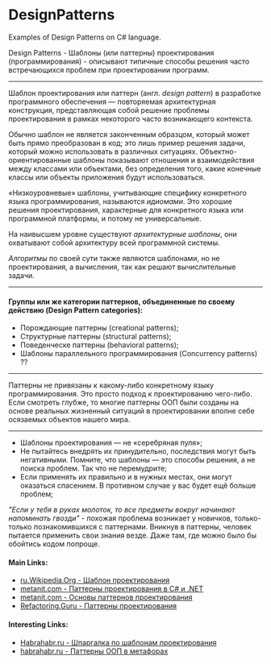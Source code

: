 ﻿# DesignPatterns
Examples of Design Patterns on C# language.

Design Patterns - Шаблоны (или паттерны) проектирования (программирования) - описывают типичные способы решения часто встречающихся проблем при проектировании программ.
- - - - - - - - - - - - - - - - -
Шаблон проектирования или паттерн (англ. *design pattern*) в разработке программного обеспечения — повторяемая архитектурная конструкция, представляющая собой решение проблемы проектирования в рамках некоторого часто возникающего контекста.

Обычно шаблон не является законченным образцом, который может быть прямо преобразован в код; это лишь пример решения задачи, который можно использовать в различных ситуациях. Объектно-ориентированные шаблоны показывают отношения и взаимодействия между классами или объектами, без определения того, какие конечные классы или объекты приложения будут использоваться.

«Низкоуровневые» шаблоны, учитывающие специфику конкретного языка программирования, называются *идиомами*. Это хорошие решения проектирования, характерные для конкретного языка или программной платформы, и потому не универсальные.

На наивысшем уровне существуют *архитектурные шаблоны*, они охватывают собой архитектуру всей программной системы.

*Алгоритмы* по своей сути также являются шаблонами, но не проектирования, а вычисления, так как решают вычислительные задачи.

- - - - - - - - - - - - - - - - -

#### Группы или же категории паттернов, объединенные по своему действию (Design Pattern categories):
* Порождающие паттерны (creational patterns);
* Структурные паттерны (structural patterns);
* Поведенческе паттерны (behavioral patterns);
* Шаблоны параллельного программирования (Concurrency patterns) ??

- - - - - - - - - - - - - - - - -

Паттерны не привязаны к какому-либо конкретному языку программирования. Это просто подход к проектированию чего-либо. Если смотреть глубже, то многие паттерны ООП были созданы на основе реальных жизненный ситуаций в проектировании вполне себе осязаемых объектов нашего мира.

- - - - - - - - - - - - - - - - -

- Шаблоны проектирования — не «серебряная пуля»;
- Не пытайтесь внедрять их принудительно, последствия могут быть негативными. Помните, что шаблоны — это способы решения, а не поиска проблем. Так что не перемудрите;
- Если применять их правильно и в нужных местах, они могут оказаться спасением. В противном случае у вас будет ещё больше проблем;

*"Если у тебя в руках молоток, то все предметы вокруг начинают напоминать гвозди"* - похожая проблема возникает у новичков, только-только познакомившихся с паттернами. Вникнув в паттерны, человек пытается применить свои знания везде. Даже там, где можно было бы обойтись кодом попроще.

#### Main Links:
* [ru.Wikipedia.Org - Шаблон проектирования](https://ru.wikipedia.org/wiki/%D0%A8%D0%B0%D0%B1%D0%BB%D0%BE%D0%BD_%D0%BF%D1%80%D0%BE%D0%B5%D0%BA%D1%82%D0%B8%D1%80%D0%BE%D0%B2%D0%B0%D0%BD%D0%B8%D1%8F)
* [metanit.com - Паттерны проектирования в C# и .NET](http://metanit.com/sharp/patterns/)
* [metanit.com - Основы паттернов проектирования](http://metanit.com/sharp/patterns/1.1.php)
* [Refactoring.Guru - Паттерны проектирования](https://refactoring.guru/ru/design-patterns)

#### Interesting Links:
* [Habrahabr.ru - Шпаргалка по шаблонам проектирования](https://habrahabr.ru/post/210288/)
* [habrahabr.ru - Паттерны ООП в метафорах](https://habrahabr.ru/post/136766/)



